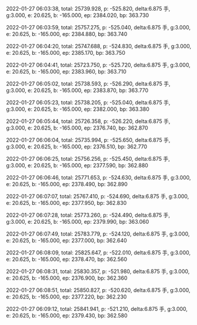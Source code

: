 2022-01-27 06:03:38, total: 25739.928, p: -525.820, delta:6.875 手, g:3.000, e: 20.625, b: -165.000, ep: 2384.020, bp: 363.730

2022-01-27 06:03:59, total: 25757.275, p: -525.040, delta:6.875 手, g:3.000, e: 20.625, b: -165.000, ep: 2384.880, bp: 363.740

2022-01-27 06:04:20, total: 25747.688, p: -524.830, delta:6.875 手, g:3.000, e: 20.625, b: -165.000, ep: 2385.170, bp: 363.750

2022-01-27 06:04:41, total: 25723.750, p: -525.720, delta:6.875 手, g:3.000, e: 20.625, b: -165.000, ep: 2383.960, bp: 363.710

2022-01-27 06:05:02, total: 25738.593, p: -526.290, delta:6.875 手, g:3.000, e: 20.625, b: -165.000, ep: 2383.870, bp: 363.770

2022-01-27 06:05:23, total: 25738.205, p: -525.040, delta:6.875 手, g:3.000, e: 20.625, b: -165.000, ep: 2382.000, bp: 363.380

2022-01-27 06:05:44, total: 25726.358, p: -526.220, delta:6.875 手, g:3.000, e: 20.625, b: -165.000, ep: 2376.740, bp: 362.870

2022-01-27 06:06:04, total: 25735.994, p: -525.650, delta:6.875 手, g:3.000, e: 20.625, b: -165.000, ep: 2376.510, bp: 362.770

2022-01-27 06:06:25, total: 25756.256, p: -525.450, delta:6.875 手, g:3.000, e: 20.625, b: -165.000, ep: 2377.590, bp: 362.880

2022-01-27 06:06:46, total: 25771.653, p: -524.630, delta:6.875 手, g:3.000, e: 20.625, b: -165.000, ep: 2378.490, bp: 362.890

2022-01-27 06:07:07, total: 25767.410, p: -524.690, delta:6.875 手, g:3.000, e: 20.625, b: -165.000, ep: 2377.950, bp: 362.830

2022-01-27 06:07:28, total: 25773.260, p: -524.490, delta:6.875 手, g:3.000, e: 20.625, b: -165.000, ep: 2379.990, bp: 363.060

2022-01-27 06:07:49, total: 25783.779, p: -524.120, delta:6.875 手, g:3.000, e: 20.625, b: -165.000, ep: 2377.000, bp: 362.640

2022-01-27 06:08:09, total: 25825.647, p: -522.010, delta:6.875 手, g:3.000, e: 20.625, b: -165.000, ep: 2378.470, bp: 362.560

2022-01-27 06:08:31, total: 25830.357, p: -521.980, delta:6.875 手, g:3.000, e: 20.625, b: -165.000, ep: 2376.900, bp: 362.360

2022-01-27 06:08:51, total: 25850.827, p: -520.620, delta:6.875 手, g:3.000, e: 20.625, b: -165.000, ep: 2377.220, bp: 362.230

2022-01-27 06:09:12, total: 25841.941, p: -521.210, delta:6.875 手, g:3.000, e: 20.625, b: -165.000, ep: 2379.430, bp: 362.580